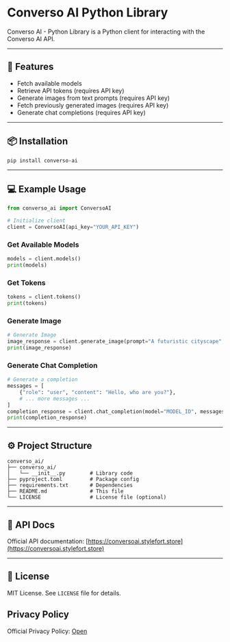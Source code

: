 # Converso AI Python Library

Converso AI - Python Library is a Python client for interacting with the Converso AI API.

---

## 🚀 Features
- Fetch available models
- Retrieve API tokens (requires API key)
- Generate images from text prompts (requires API key)
- Fetch previously generated images (requires API key)
- Generate chat completions (requires API key)

---

## 📦 Installation

```bash
pip install converso-ai
```

---

## 💻 Example Usage

```python
from converso_ai import ConversoAI

# Initialize client
client = ConversoAI(api_key="YOUR_API_KEY")
```

### Get Available Models
```python
models = client.models()
print(models)
```

### Get Tokens
```python
tokens = client.tokens()
print(tokens)
```

### Generate Image
```python
# Generate Image
image_response = client.generate_image(prompt="A futuristic cityscape", model="model-id")
print(image_response)
```

### Generate Chat Completion
```python
# Generate a completion
messages = [
    {"role": "user", "content": "Hello, who are you?"},
    # ... more messages ...
]
completion_response = client.chat_completion(model="MODEL_ID", messages=messages)
print(completion_response)
```

---

## ⚙ Project Structure

```
converso_ai/
├── converso_ai/
│   └── __init__.py        # Library code
├── pyproject.toml         # Package config
├── requirements.txt       # Dependencies
├── README.md              # This file
└── LICENSE                # License file (optional)
```

---

## 📖 API Docs

Official API documentation: [https://conversoai.stylefort.store](https://conversoai.stylefort.store)

---

## 📝 License

MIT License. See `LICENSE` file for details.

## Privacy Policy 

Official Privacy Policy: [Open](https://github.com/muhammadgohar-official/converso-ai-python-library/privacy-policy.md)
